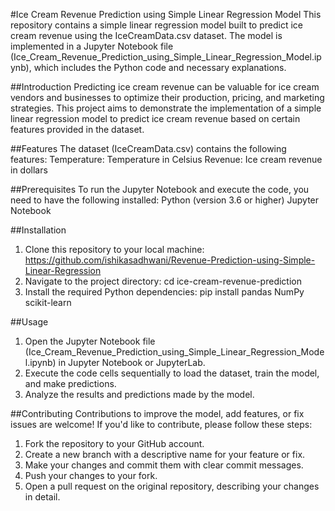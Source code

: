 #Ice Cream Revenue Prediction using Simple Linear Regression Model
This repository contains a simple linear regression model built to predict ice cream revenue using the IceCreamData.csv dataset. The model is implemented in a Jupyter Notebook file (Ice_Cream_Revenue_Prediction_using_Simple_Linear_Regression_Model.ipynb), which includes the Python code and necessary explanations.

##Introduction
Predicting ice cream revenue can be valuable for ice cream vendors and businesses to optimize their production, pricing, and marketing strategies. This project aims to demonstrate the implementation of a simple linear regression model to predict ice cream revenue based on certain features provided in the dataset.

##Features
The dataset (IceCreamData.csv) contains the following features:
Temperature: Temperature in Celsius
Revenue: Ice cream revenue in dollars

##Prerequisites
To run the Jupyter Notebook and execute the code, you need to have the following installed:
Python (version 3.6 or higher)
Jupyter Notebook

##Installation
1. Clone this repository to your local machine:
   https://github.com/ishikasadhwani/Revenue-Prediction-using-Simple-Linear-Regression
2. Navigate to the project directory:
   cd ice-cream-revenue-prediction
3. Install the required Python dependencies:
   pip install pandas NumPy scikit-learn
   
##Usage
1. Open the Jupyter Notebook file (Ice_Cream_Revenue_Prediction_using_Simple_Linear_Regression_Model.ipynb) in Jupyter Notebook or JupyterLab.
2. Execute the code cells sequentially to load the dataset, train the model, and make predictions.
3. Analyze the results and predictions made by the model.
   
##Contributing
Contributions to improve the model, add features, or fix issues are welcome! If you'd like to contribute, please follow these steps:
1. Fork the repository to your GitHub account.
2. Create a new branch with a descriptive name for your feature or fix.
3. Make your changes and commit them with clear commit messages.
4. Push your changes to your fork.
5. Open a pull request on the original repository, describing your changes in detail.
